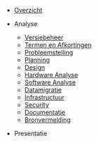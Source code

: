 * [Overzicht](./README.md)

* Analyse
  * [Versiebeheer](./Pages/Analyse/Versiebeheer.md)
  * [Termen en Afkortingen](./Pages/Analyse/Terminologie.md)
  * [Probleemstelling](./Pages/Analyse/Probleemstelling.md)
  * [Planning](./Pages/Analyse/Planning.md)
  * [Design](./Pages/Analyse/Design.md)
  * [Hardware Analyse](./Pages/Analyse/Hardware.md)
  * [Software Analyse](./Pages/Analyse/Software.md)
  * [Datamigratie](./Pages/Analyse/Datamigratie.md)
  * [Infrastructuur](./Pages/Analyse/Infrastructuur.md)
  * [Security](./Pages/Analyse/Security.md)
  * [Documentatie](./Pages/Analyse/Documentatie.md)
  * [Bronvermelding](./Pages/Analyse/Bronvermelding.md)

* Presentatie
	

<!-- https://opensource.com/article/20/7/docsify-github-pages -->
<!-- https://ap-project-analysis-2it-iot-1tvt-iot.github.io/bavo-birk-docs-luchtsensor/#/ -->